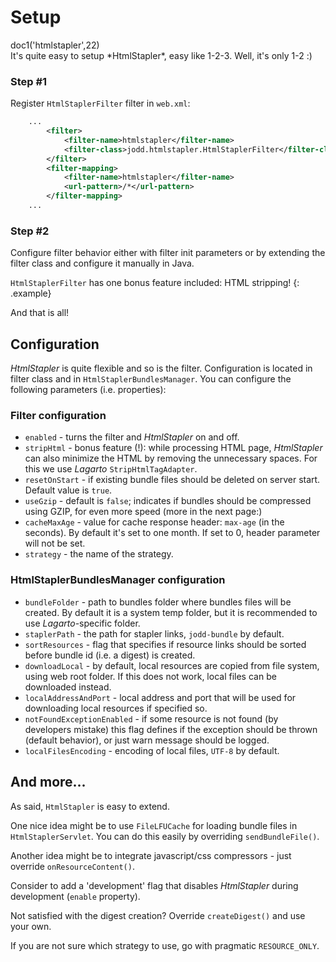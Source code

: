 # Setup

<div class="doc1"><js>doc1('htmlstapler',22)</js></div>
It's quite easy to setup *HtmlStapler*, easy like 1-2-3. Well, it's only 1-2 :)

### Step #1

Register `HtmlStaplerFilter` filter in `web.xml`\:

~~~~~ xml
    ...
    	<filter>
    		<filter-name>htmlstapler</filter-name>
    		<filter-class>jodd.htmlstapler.HtmlStaplerFilter</filter-class>
    	</filter>
    	<filter-mapping>
    		<filter-name>htmlstapler</filter-name>
    		<url-pattern>/*</url-pattern>
    	</filter-mapping>
    ...
~~~~~

### Step #2

Configure filter behavior either with filter init parameters or by
extending the filter class and configure it manually in Java.

`HtmlStaplerFilter` has one bonus feature included: HTML stripping!
{: .example}

And that is all!

## Configuration

*HtmlStapler* is quite flexible and so is the filter. Configuration is
located in filter class and in `HtmlStaplerBundlesManager`. You can
configure the following parameters (i.e. properties):

### Filter configuration

* `enabled` - turns the filter and *HtmlStapler* on and off.
* `stripHtml` - bonus feature (!): while processing HTML page,
  *HtmlStapler* can also minimize the HTML by removing the unnecessary
  spaces. For this we use *Lagarto* `StripHtmlTagAdapter`.
* `resetOnStart` - if existing bundle files should be deleted on server
  start. Default value is `true`.
* `useGzip` - default is `false`; indicates if bundles should be
  compressed using GZIP, for even more speed (more in the next page:)
* `cacheMaxAge` - value for cache response header: `max-age` (in the
  seconds). By default it's set to one month. If set to 0, header
  parameter will not be set.
* `strategy` - the name of the strategy.

### HtmlStaplerBundlesManager configuration

* `bundleFolder` - path to bundles folder where bundles files will be
  created. By default it is a system temp folder, but it is recommended
  to use *Lagarto*-specific folder.
* `staplerPath` - the path for stapler links, `jodd-bundle` by default.
* `sortResources` - flag that specifies if resource links should be
  sorted before bundle id (i.e. a digest) is created.
* `downloadLocal` - by default, local resources are copied from file
  system, using web root folder. If this does not work, local files can
  be downloaded instead.
* `localAddressAndPort` - local address and port that will be used for
  downloading local resources if specified so.
* `notFoundExceptionEnabled` - if some resource is not found (by
  developers mistake) this flag defines if the exception should be
  thrown (default behavior), or just warn message should be logged.
* `localFilesEncoding` - encoding of local files, `UTF-8` by default.

## And more...

As said, `HtmlStapler` is easy to extend.

One nice idea might be to use `FileLFUCache` for loading bundle files in
`HtmlStaplerServlet`. You can do this easily by overriding
`sendBundleFile()`.

Another idea might be to integrate javascript/css compressors - just
override `onResourceContent()`.

Consider to add a \'development\' flag that disables *HtmlStapler*
during development (`enable` property).

Not satisfied with the digest creation? Override `createDigest()` and
use your own.

If you are not sure which strategy to use, go with pragmatic
`RESOURCE_ONLY`.

